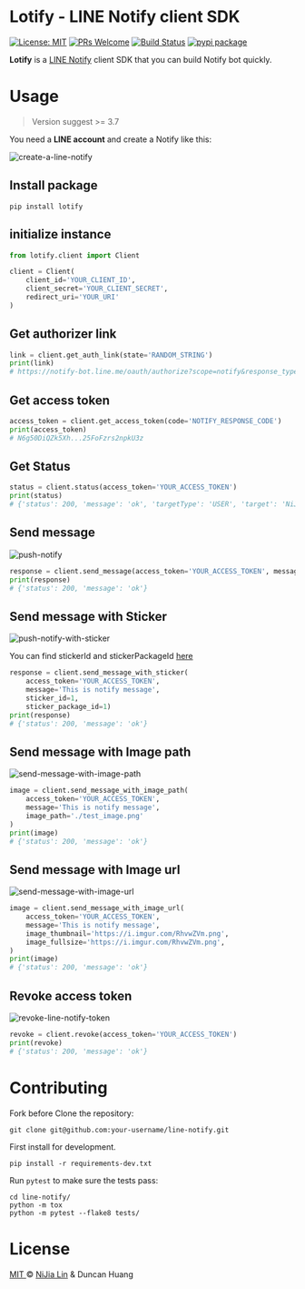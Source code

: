 # Lotify - LINE Notify client SDK

[![License: MIT](https://img.shields.io/badge/License-MIT-blue.svg)](https://opensource.org/licenses/MIT)
[![PRs Welcome](https://img.shields.io/badge/PRs-welcome-brightgreen.svg)](https://github.com/louis70109/line-notify#contributing)
[![Build Status](https://travis-ci.com/louis70109/lotify.svg?branch=master)](https://travis-ci.org/louis70109/lotify)
[![pypi package](https://badge.fury.io/py/lotify.svg)](https://badge.fury.io/py/lotify)

**Lotify** is a [LINE Notify](https://notify-bot.line.me/doc/en/) client SDK that you can build Notify bot quickly.

# Usage

> Version suggest >= 3.7

You need a **LINE account** and create a Notify like this:

![create-a-line-notify](https://i.imgur.com/m9q4jLOm.png)

## Install package

```
pip install lotify
```

## initialize instance

```python
from lotify.client import Client

client = Client(
    client_id='YOUR_CLIENT_ID',
    client_secret='YOUR_CLIENT_SECRET',
    redirect_uri='YOUR_URI'
)
```

## Get authorizer link

```python
link = client.get_auth_link(state='RANDOM_STRING')
print(link)
# https://notify-bot.line.me/oauth/authorize?scope=notify&response_type=code&client_id=QxUxF..........i51eITH&redirect_uri=http%3A%2F%2Flocalhost%3A5000%2Fnotify&state=foo
```

## Get access token

```python
access_token = client.get_access_token(code='NOTIFY_RESPONSE_CODE')
print(access_token)
# N6g50DiQZk5Xh...25FoFzrs2npkU3z
```

## Get Status
```python
status = client.status(access_token='YOUR_ACCESS_TOKEN')
print(status)
# {'status': 200, 'message': 'ok', 'targetType': 'USER', 'target': 'NiJia Lin'}
```


## Send message

![push-notify](https://i.imgur.com/RhvwZVm.png)

```python
response = client.send_message(access_token='YOUR_ACCESS_TOKEN', message='This is notify message')
print(response)
# {'status': 200, 'message': 'ok'}
```

## Send message with Sticker

![push-notify-with-sticker](https://i.imgur.com/EWpZahk.png)

You can find stickerId and stickerPackageId [here](https://devdocs.line.me/files/sticker_list.pdf)
 
```python
response = client.send_message_with_sticker(
    access_token='YOUR_ACCESS_TOKEN',
    message='This is notify message',
    sticker_id=1,
    sticker_package_id=1)
print(response)
# {'status': 200, 'message': 'ok'}
```

## Send message with Image path

![send-message-with-image-path](https://i.imgur.com/ESCrk8b.png)

```python
image = client.send_message_with_image_path(
    access_token='YOUR_ACCESS_TOKEN',
    message='This is notify message',
    image_path='./test_image.png'
)
print(image)
# {'status': 200, 'message': 'ok'}
```

## Send message with Image url

![send-message-with-image-url](https://i.imgur.com/0Lxatu9.png)

```python
image = client.send_message_with_image_url(
    access_token='YOUR_ACCESS_TOKEN',
    message='This is notify message',
    image_thumbnail='https://i.imgur.com/RhvwZVm.png',
    image_fullsize='https://i.imgur.com/RhvwZVm.png',
)
print(image)
# {'status': 200, 'message': 'ok'}
```

## Revoke access token

![revoke-line-notify-token](https://i.imgur.com/7GAAzOi.png)

```python
revoke = client.revoke(access_token='YOUR_ACCESS_TOKEN')
print(revoke)
# {'status': 200, 'message': 'ok'}
```

# Contributing

Fork before Clone the repository:

```
git clone git@github.com:your-username/line-notify.git
```

First install for development.

```
pip install -r requirements-dev.txt
```

Run `pytest` to make sure the tests pass:

```
cd line-notify/
python -m tox
python -m pytest --flake8 tests/ 
```

# License
[MIT ](https://github.com/louis70109/line-notify/blob/master/LICENSE) © [NiJia Lin](https://nijialin.com/about/) & Duncan Huang